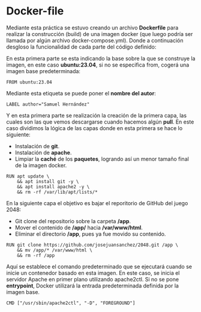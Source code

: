 # Docker-file

Mediante esta práctica se estuvo creando un archivo **Dockerfile** para realizar la construcción (build) de una imagen docker (que luego podría ser llamada por algún archivo docker-compose.yml).
Donde a continuación desgloso la funcionalidad de cada parte del código definido:

En esta primera parte se esta indicando la base sobre la que se construye la imagen, en este  caso **ubuntu:23.04**, si no se especifica from, cogerá una imagen base predeterminada:

```
FROM ubuntu:23.04
```
Mediante esta etiqueta se puede poner el **nombre del autor**:

```
LABEL author="Samuel Hernández"
```
Y en esta primera parte se realización la creación de la primera capa, las cuales son las que vemos descargarse cuando hacemos algún **pull**. En este caso dividimos la lógica de las capas donde en esta primera se hace lo siguiente:

- Instalación de **git**.
- Instalación de **apache**.
- Limpiar la **caché** de los **paquetes**, logrando así un menor tamaño final de la imagen docker.
  
```
RUN apt update \
    && apt install git -y \
    && apt install apache2 -y \
    && rm -rf /var/lib/apt/lists/*
```
En la siguiente capa el objetivo es bajar el reporitorio de GitHub del juego 2048:

- Git clone del repositorio sobre la carpeta **/app**.
- Mover el contenido de **/app/** hacia **/var/www/html**.
- Eliminar el directorio **/app**, pues ya fue movido su contenido.
  
```
RUN git clone https://github.com/josejuansanchez/2048.git /app \
    && mv /app/* /var/www/html \
    && rm -rf /app
```
Aquí se establece el comando predeterminado que se ejecutará cuando se inicie un contenedor basado en esta imagen. En este caso, se inicia el servidor Apache en primer plano utilizando apache2ctl.
Si no se pone **entrypoint**, Docker utilizará la entrada predeterminada definida por la imagen base.
```
CMD ["/usr/sbin/apache2ctl", "-D", "FOREGROUND"]
```

